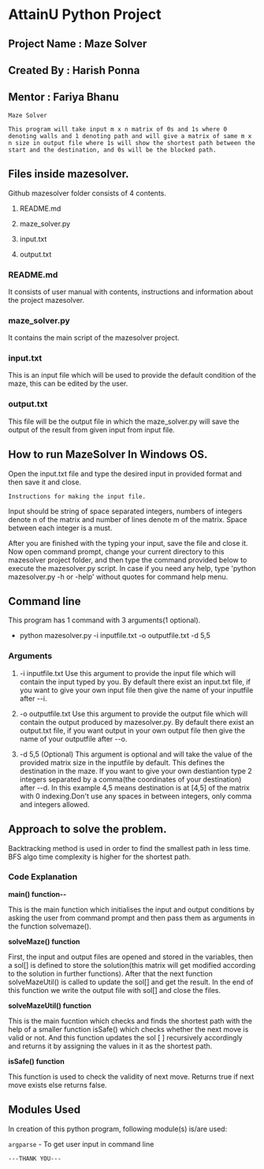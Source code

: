 # AttainU Python Project

## Project Name : Maze Solver 
## Created By : Harish Ponna
## Mentor : Fariya Bhanu



```
Maze Solver

This program will take input m x n matrix of 0s and 1s where 0 denoting walls and 1 denoting path and will give a matrix of same m x n size in output file where 1s will show the shortest path between the start and the destination, and 0s will be the blocked path.
```

## Files inside mazesolver.

Github mazesolver folder consists of 4 contents.

1. README.md

2. maze_solver.py

3. input.txt

3. output.txt


### README.md 
It consists of user manual with contents, instructions and information about the project mazesolver.

### maze_solver.py
It contains the main script of the mazesolver project.

### input.txt
This is an input file which will be used to provide the default condition of the maze, this can be edited by the user.

### output.txt
This file will be the output file in which the maze_solver.py will save the output of the result from given input from input file.

## How to run MazeSolver In Windows OS.

Open the input.txt file and type the desired input in provided format and then save it and close.

`Instructions for making the input file.`

Input should be string of space separated integers, numbers of integers denote n of the matrix and number of lines denote m of the matrix.
Space between each integer is a must.

After you are finished with the typing your input, save the file and close it. Now open command prompt, change your current directory to this mazesolver project folder, and then type the command provided below to execute the mazesolver.py script. In case if you need any help, type 'python mazesolver.py -h or -help' without quotes for command help menu.


## Command line

This program has 1 command with 3 arguments(1 optional).

- python mazesolver.py -i inputfile.txt -o outputfile.txt -d 5,5

### Arguments
1. -i inputfile.txt
    Use this argument to provide the input file which will contain the input typed by you. By default there exist an input.txt file,
    if you want to give your own input file then give the name of your inputfile after --i.

2. -o outputfile.txt
    Use this argument to provide the output file which will contain the output produced by mazesolver.py. By default there exist an 
    output.txt file, if you want output in your own output file then give the name of your outputfile after --o.

3. -d 5,5 (Optional)
    This argument is optional and will take the value of the provided matrix size in the inputfile by default. This defines
    the destination in the maze. If you want to give your own destiantion type 2 integers separated by a comma(the coordinates of
    your destination) after --d. In this example 4,5 means destination is at [4,5] of the matrix with 0 indexing.Don't use any spaces in between integers, only comma and integers allowed.

## Approach to solve the problem.

Backtracking method is used in order to find the smallest path in less time. BFS algo time complexity is higher for the shortest path. 

### Code Explanation

**main() function--**

This is the main function which initialises the input and output conditions by asking the user from command prompt and then pass them 
as arguments in the function solvemaze().

**solveMaze() function**

First, the input and output files are opened and stored in the variables, then a sol[] is defined to store the solution(this matrix will 
get modified according to the solution in further functions). After that the next function solveMazeUtil() is called to update the sol[]
and get the result. In the end of this function we write the output file with sol[] and close the files.

**solveMazeUtil() function**

This is the main fucntion which checks and finds the shortest path with the help of a smaller function isSafe() which checks whether the next move is valid or not. And this function updates the sol [ ] recursively accordingly and returns it by assigning the values in it as the 
shortest path.

**isSafe() function**

This function is used to check the validity of next move. Returns true if next move exists else returns false.

## Modules Used

In creation of this python program, following module(s) is/are used:

`argparse` - To get user input in command line


`---THANK YOU---`
